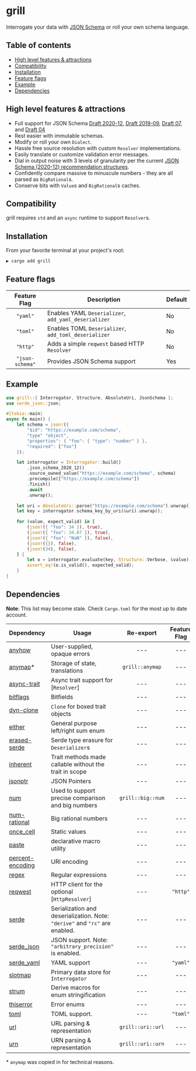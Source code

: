 # grill

Interrogate your data with [JSON Schema](https://json-schema.org/) or roll your
own schema language.

## Table of contents

-   [High level features & attractions](#high-level-features--attractions)
-   [Compatibility](#compatibility)
-   [Installation](#installation)
-   [Feature flags](#feature-flags)
-   [Example](#example)
-   [Dependencies](#dependencies)

## High level features & attractions

-   Full support for JSON Schema
    [Draft 2020-12](https://json-schema.org/specification-links#2020-12),
    [Draft 2019-09](<https://json-schema.org/specification-links#draft-2019-09-(formerly-known-as-draft-8)>),
    [Draft 07](https://json-schema.org/specification-links#draft-7), and
    [Draft 04](https://json-schema.org/specification-links#draft-4)
-   Rest easier with immutable schemas.
-   Modify or roll your own `Dialect`.
-   Hassle free source resolution with custom `Resolver` implementations.
-   Easily translate or customize validation error messages.
-   Dial in output noise with 3 levels of granularity per the current [JSON
    Schema (2020-12) recommendation
    structures](https://json-schema.org/draft/2020-12/json-schema-core#name-output-formats).
-   Confidently compare massive to minuscule numbers - they are all parsed as
    `BigRational`s.
-   Conserve bits with `Value`s and `BigRational`s caches.

## Compatibility

grill requires `std` and an `async` runtime to support `Resolver`s.

## Installation

From your favorite terminal at your project's root:

```bash
▶ cargo add grill
```

## Feature flags

|  Feature Flag   | Description                                          | Default |
| :-------------: | ---------------------------------------------------- | ------- |
|    `"yaml"`     | Enables YAML `Deserializer`, `add_yaml_deserializer` | No      |
|    `"toml"`     | Enables TOML `Deserializer`, `add_toml_deserializer` | No      |
|    `"http"`     | Adds a simple `reqwest` based HTTP `Resolver`        | No      |
| `"json-schema"` | Provides JSON Schema support                         | Yes     |

## Example

```rust
use grill::{ Interrogator, Structure, AbsoluteUri, JsonSchema };
use serde_json::json;

#[tokio::main]
async fn main() {
	let schema = json!({
		"$id": "https://example.com/schema",
		"type" "object",
		"properties": { "foo": { "type": "number" } },
		"required": ["foo"]
	});

	let interrogator = Interrogator::build()
		.json_schema_2020_12()
		.source_owned_value("https://example.com/schema", schema)
		.precompile(["https://example.com/schema"])
		.finish()
		.await
		.unwrap();

	let uri = AbsoluteUri::parse("https://example.com/schema").unwrap();
	let key = interrogator.schema_key_by_uri(&uri).unwrap();

	for (value, expect_valid) in [
		(json!({ "foo": 34 }), true),
		(json!({ "foo": 34.07 }), true),
		(json!({ "foo": "NaN" }), false),
		(json!({}), false),
		(json!(34), false),
	] {
		let o = interrogator.evaluate(key, Structure::Verbose, &value).unwrap();
		assert_eq!(o.is_valid(), expected_valid);
	}
}

```

## Dependencies

**Note**: This list may become stale. Check `Cargo.toml` for the most up to date
account.

| Dependency                                           | Usage                                                                       |     Re-export     | Feature Flag |
| :--------------------------------------------------- | --------------------------------------------------------------------------- | :---------------: | :----------: |
| [anyhow](https://docs.rs/anyhow)                     | User-supplied, opaque errors                                                |        ---        |     ---      |
| [anymap](https://docs.rs/anymap)\*                   | Storage of state, translations                                              |  `grill::anymap`  |     ---      |
| [async-trait](https://docs.rs/async-trait)           | Async trait support for [`Resolver`]                                        |        ---        |     ---      |
| [bitflags](https://docs.rs/bitflags)                 | Bitfields                                                                   |        ---        |     ---      |
| [dyn-clone](https://docs.rs/dyn-clone)               | `Clone` for boxed trait objects                                             |        ---        |     ---      |
| [either](https://docs.rs/either)                     | General purpose left/right sum enum                                         |        ---        |     ---      |
| [erased-serde](https://docs.rs/erased-serde)         | Serde type erasure for `Deserializer`s                                      |        ---        |     ---      |
| [inherent](https://docs.rs/inherent)                 | Trait methods made callable without the trait in scope                      |        ---        |     ---      |
| [jsonptr](https://docs.rs/jsonptr)                   | JSON Pointers                                                               |        ---        |     ---      |
| [num](https://docs.rs/num)                           | Used to support precise comparison and big numbers                          | `grill::big::num` |     ---      |
| [num-rational](https://docs.rs/num)                  | Big rational numbers                                                        |        ---        |     ---      |
| [once_cell](https://docs.rs/once_cell)               | Static values                                                               |        ---        |     ---      |
| [paste](https://docs.rs/paste)                       | declarative macro utility                                                   |        ---        |     ---      |
| [percent-encoding](https://docs.rs/percent-encoding) | URI encoding                                                                |        ---        |     ---      |
| [regex](https://docs.rs/regex)                       | Regular expressions                                                         |        ---        |     ---      |
| [reqwest](https://docs.rs/reqwest)                   | HTTP client for the optional [`HttpResolver`]                               |        ---        |   `"http"`   |
| [serde](https://docs.rs/serde)                       | Serialization and deserialization. Note: `"derive"` and `"rc"` are enabled. |        ---        |     ---      |
| [serde_json](https://docs.rs/serde_json)             | JSON support. Note: `"arbitrary_precision"` is enabled.                     |        ---        |     ---      |
| [serde_yaml](https://docs.rs/serde_yaml)             | YAML support                                                                |        ---        |   `"yaml"`   |
| [slotmap](https://docs.rs/slotmap)                   | Primary data store for `Interrogator`                                       |        ---        |     ---      |
| [strum](https://docs.rs/strum)                       | Derive macros for enum stringification                                      |        ---        |     ---      |
| [thiserror](https://docs.rs/thiserror)               | Error enums                                                                 |        ---        |     ---      |
| [toml](https://docs.rs/toml)                         | TOML support.                                                               |        ---        |   `"toml"`   |
| [url](https://docs.rs/url)                           | URL parsing & representation                                                | `grill::uri::url` |     ---      |
| [urn](https://docs.rs/urn)                           | URN parsing & representation                                                | `grill::uri::urn` |     ---      |

\* `anymap` was copied in for technical reasons.
